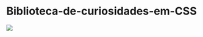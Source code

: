 # Biblioteca-de-curiosidades-em-CSS


<img src="https://media.tenor.com/QWdPngpHxZ8AAAAd/family-guy-css.gif" />
